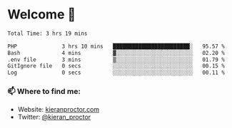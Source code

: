 # Welcome 🦘

<!--START_SECTION:waka-->

```txt
Total Time: 3 hrs 19 mins

PHP              3 hrs 10 mins   ████████████████████████░   95.57 %
Bash             4 mins          ▓░░░░░░░░░░░░░░░░░░░░░░░░   02.20 %
.env file        3 mins          ▒░░░░░░░░░░░░░░░░░░░░░░░░   01.79 %
GitIgnore file   0 secs          ░░░░░░░░░░░░░░░░░░░░░░░░░   00.15 %
Log              0 secs          ░░░░░░░░░░░░░░░░░░░░░░░░░   00.11 %
```

<!--END_SECTION:waka-->

### 📫 Where to find me:

-   Website: [kieranproctor.com](https://kieranproctor.com/)
-   Twitter: [@kieran_proctor](https://twitter.com/kieran_proctor)
